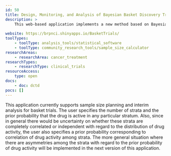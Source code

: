 ```yaml
---
id: 50
title: Design, Monitoring, and Analysis of Bayesian Basket Discovery Trials
description: >
    This web-based application implements a new method based on Bayesian principles for the design, monitoring, and analysis of basket trials.
    
website: https://brpnci.shinyapps.io/BasketTrials/
toolTypes:
    - toolType: analysis_tools/statistical_software
    - toolType: community_research_tools/sample_size_calculator
researchAreas:
    - researchArea: cancer_treatment
researchTypes:
    - researchType: clinical_trials
resourceAccess:
    type: open
docs:
    - doc: dctd
pocs: []        
---
```

This application currently supports sample size planning and interim analysis for basket trials. The user specifies the number of strata and the prior probability that the drug is active in any particular stratum. Also, since in general there would be uncertainty on whether these strata are completely correlated or independent with regard to the distribution of drug activity, the user also specifies a prior probability corresponding to correlation of drug activity among strata. The more general situation where there are asymmetries among the strata with regard to the prior probability of drug activity will be implemented in the next version of this application.
